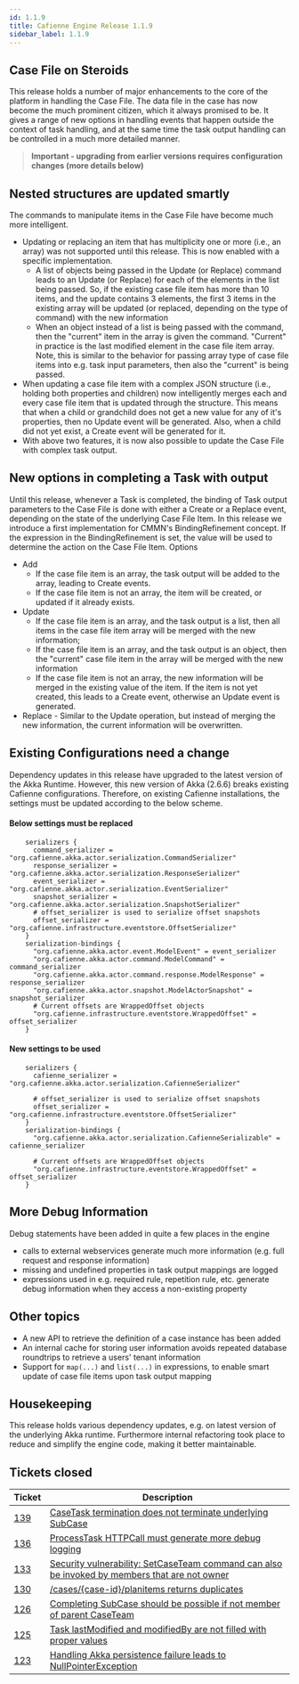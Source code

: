 ```yaml
---
id: 1.1.9
title: Cafienne Engine Release 1.1.9
sidebar_label: 1.1.9
---
```


## Case File on Steroids

This release holds a number of major enhancements to the core of the platform in handling the Case File.
The data file in the case has now become the much prominent citizen, which it always promised to be.
It gives a range of new options in handling events that happen outside the context of task handling, and at the same time the task output handling can be controlled in a much more detailed manner.

> **Important - upgrading from earlier versions requires configuration changes (more details below)**

## Nested structures are updated smartly
The commands to manipulate items in the Case File have become much more intelligent.
- Updating or replacing an item that has multiplicity one or more (i.e., an array) was not supported until this release. This is now enabled with a specific implementation.
  - A list of objects being passed in the Update (or Replace) command leads to an Update (or Replace) for each of the elements in the list being passed. So, if the existing case file item has more than 10 items, and the update contains 3 elements, the first 3 items in the existing array will be updated (or replaced, depending on the type of command) with the new information
  - When an object instead of a list is being passed with the command, then the "current" item in the array is given the command. "Current" in practice is the last modified element in the case file item array. Note, this is similar to the behavior for passing array type of case file items into e.g. task input parameters, then also the "current" is being passed.
- When updating a case file item with a complex JSON structure (i.e., holding both properties and children) now intelligently merges each and every case file item that is updated through the structure. This means that when a child or grandchild does not get a new value for any of it's properties, then no Update event will be generated. Also, when a child did not yet exist, a Create event will be generated for it.
- With above two features, it is now also possible to update the Case File with complex task output.

## New options in completing a Task with output
Until this release, whenever a Task is completed, the binding of Task output parameters to the Case File is done with either a Create or a Replace event, depending on the state of the underlying Case File Item.
In this release we introduce a first implementation for CMMN's BindingRefinement concept. If the expression in the BindingRefinement is set, the value will be used to determine the action on the Case File Item. Options
- Add
  - If the case file item is an array, the task output will be added to the array, leading to Create events.
  - If the case file item is not an array, the item will be created, or updated if it already exists.
- Update
  - If the case file item is an array, and the task output is a list, then all items in the case file item array will be merged with the new information; 
  - If the case file item is an array, and the task output is an object, then the "current" case file item in the array will be merged with the new information
  - If the case file item is not an array, the new information will be merged in the existing value of the item. If the item is not yet created, this leads to a Create event, otherwise an Update event is generated.
- Replace - Similar to the Update operation, but instead of merging the new information, the current information will be overwritten.

## Existing Configurations need a change
Dependency updates in this release have upgraded to the latest version of the Akka Runtime. However, this new version of Akka (2.6.6) breaks existing Cafienne configurations. Therefore, on existing Cafienne installations, the settings must be updated according to the below scheme.

#### Below settings must be replaced

```
    serializers {
      command_serializer = "org.cafienne.akka.actor.serialization.CommandSerializer"
      response_serializer = "org.cafienne.akka.actor.serialization.ResponseSerializer"
      event_serializer = "org.cafienne.akka.actor.serialization.EventSerializer"
      snapshot_serializer = "org.cafienne.akka.actor.serialization.SnapshotSerializer"
      # offset_serializer is used to serialize offset snapshots
      offset_serializer = "org.cafienne.infrastructure.eventstore.OffsetSerializer"
    }
    serialization-bindings {
      "org.cafienne.akka.actor.event.ModelEvent" = event_serializer
      "org.cafienne.akka.actor.command.ModelCommand" = command_serializer
      "org.cafienne.akka.actor.command.response.ModelResponse" = response_serializer
      "org.cafienne.akka.actor.snapshot.ModelActorSnapshot" = snapshot_serializer
      # Current offsets are WrappedOffset objects
      "org.cafienne.infrastructure.eventstore.WrappedOffset" = offset_serializer
    }
```

#### New settings to be used

```
    serializers {
      cafienne_serializer = "org.cafienne.akka.actor.serialization.CafienneSerializer"

      # offset_serializer is used to serialize offset snapshots
      offset_serializer = "org.cafienne.infrastructure.eventstore.OffsetSerializer"
    }
    serialization-bindings {
      "org.cafienne.akka.actor.serialization.CafienneSerializable" = cafienne_serializer

      # Current offsets are WrappedOffset objects
      "org.cafienne.infrastructure.eventstore.WrappedOffset" = offset_serializer
    }
```


## More Debug Information
Debug statements have been added in quite a few places in the engine
- calls to external webservices generate much more information (e.g. full request and response information)
- missing and undefined properties in task output mappings are logged
- expressions used in e.g. required rule, repetition rule, etc. generate debug information when they access a non-existing property

## Other topics
- A new API to retrieve the definition of a case instance has been added 
- An internal cache for storing user information avoids repeated database roundtrips to retrieve a users' tenant information
- Support for `map(...)` and `list(...)` in expressions, to enable smart update of case file items upon task output mapping

## Housekeeping
This release holds various dependency updates, e.g. on latest version of the underlying Akka runtime.
Furthermore internal refactoring took place to reduce and simplify the engine code, making it better maintainable.

## Tickets closed

| Ticket   | Description |
|----------|-------------|
| [139](https://github.com/cafienne/cafienne-engine/issues/139) | [CaseTask termination does not terminate underlying SubCase](https://github.com/cafienne/cafienne-engine/issues/139)
| [136](https://github.com/cafienne/cafienne-engine/issues/136) | [ProcessTask HTTPCall must generate more debug logging](https://github.com/cafienne/cafienne-engine/issues/136)
| [133](https://github.com/cafienne/cafienne-engine/issues/133) | [Security vulnerability: SetCaseTeam command can also be invoked by members that are not owner](https://github.com/cafienne/cafienne-engine/issues/133)
| [130](https://github.com/cafienne/cafienne-engine/issues/130) | [/cases/{case-id}/planitems returns duplicates](https://github.com/cafienne/cafienne-engine/issues/130)
| [126](https://github.com/cafienne/cafienne-engine/issues/126) | [Completing SubCase should be possible if not member of parent CaseTeam](https://github.com/cafienne/cafienne-engine/issues/126)
| [125](https://github.com/cafienne/cafienne-engine/issues/125) | [Task lastModified and modifiedBy are not filled with proper values](https://github.com/cafienne/cafienne-engine/issues/125)
| [123](https://github.com/cafienne/cafienne-engine/issues/123) | [Handling Akka persistence failure leads to NullPointerException](https://github.com/cafienne/cafienne-engine/issues/123)

